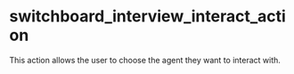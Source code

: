 # switchboard_interview_interact_action
This action allows the user to choose the agent they want to interact with.
